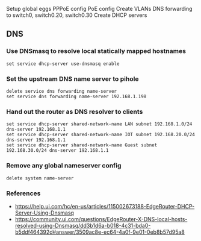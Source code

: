 
Setup global eggs
PPPoE config
PoE config
Create VLANs
DNS forwarding to switch0, switch0.20, switch0.30
Create DHCP servers


DNS
---------

### Use DNSmasq to resolve local statically mapped hostnames
```
set service dhcp-server use-dnsmasq enable
```

### Set the upstream DNS name server to pihole
```
delete service dns forwarding name-server
set service dns forwarding name-server 192.168.1.198
```

### Hand out the router as DNS resolver to clients
```
set service dhcp-server shared-network-name LAN subnet 192.168.1.0/24 dns-server 192.168.1.1
set service dhcp-server shared-network-name IOT subnet 192.168.20.0/24 dns-server 192.168.1.1
set service dhcp-server shared-network-name Guest subnet 192.168.30.0/24 dns-server 192.168.1.1
```

### Remove any global nameserver config
```
delete system name-server
```


### References

* https://help.ui.com/hc/en-us/articles/115002673188-EdgeRouter-DHCP-Server-Using-Dnsmasq
* https://community.ui.com/questions/EdgeRouter-X-DNS-local-hosts-resolved-using-Dnsmasq/dd3b1d6a-b018-4c31-bda0-b5ddf464392d#answer/3509ac8e-ec64-4a0f-9e01-0eb8b57d95a8
